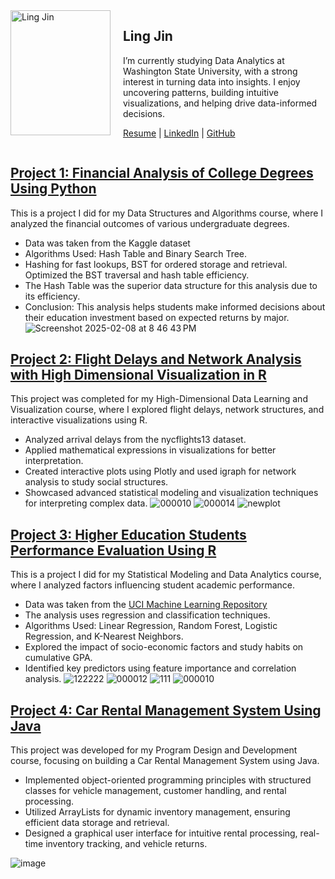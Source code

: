 <div style="display: flex; align-items: flex-start; gap: 20px;">
  <img src="IMG_2022.JPG" alt="Ling Jin" style="width: 160px; height: 200px; object-fit: cover; border: none;" />

  <div>
    <h2>Ling Jin</h2>
    <p>
      I’m currently studying Data Analytics at Washington State University, with a strong interest in turning data into insights.
      I enjoy uncovering patterns, building intuitive visualizations, and helping drive data-informed decisions.
    </p>
    <p style="margin-top: 10px;">
      <a href="Resume.pdf" target="_blank">Resume</a> |
      <a href="https://www.linkedin.com/in/lingjin0913/" target="_blank">LinkedIn</a> |
      <a href="https://github.com/lingjin0725" target="_blank">GitHub</a>
    </p>
  </div>
</div>








## [Project 1: Financial Analysis of College Degrees Using Python](https://github.com/lingjin0725/Python)

This is a project I did for my Data Structures and Algorithms course, where I analyzed the financial outcomes of various undergraduate degrees.  

- Data was taken from the Kaggle dataset 
- Algorithms Used: Hash Table and Binary Search Tree.
- Hashing for fast lookups, BST for ordered storage and retrieval. Optimized the BST traversal and hash table efficiency.
- The Hash Table was the superior data structure for this analysis due to its efficiency.
- Conclusion: This analysis helps students make informed decisions about their education investment based on expected returns by major.  
![Screenshot 2025-02-08 at 8 46 43 PM](https://github.com/user-attachments/assets/d4282b7b-a1ba-4112-8dbd-cd5d4015229f)

## [Project 2: Flight Delays and Network Analysis with High Dimensional Visualization in R](https://github.com/lingjin0725/nycflights13)

This project was completed for my High-Dimensional Data Learning and Visualization course, where I explored flight delays, network structures, and interactive visualizations using R. 
- Analyzed arrival delays from the nycflights13 dataset.
- Applied mathematical expressions in visualizations for better interpretation.
- Created interactive plots using Plotly and used igraph for network analysis to study social structures.
- Showcased advanced statistical modeling and visualization techniques for interpreting complex data.
![000010](https://github.com/user-attachments/assets/9c3bd060-5849-47d0-a316-01a423566341)
![000014](https://github.com/user-attachments/assets/bd5b29f7-a38b-452b-8ba9-a189877e183e)
![newplot](https://github.com/user-attachments/assets/f0b5d0ef-758f-4b94-a901-c66e6a8dd536)


## [Project 3: Higher Education Students Performance Evaluation Using R](https://github.com/lingjin0725/R)

This is a project I did for my Statistical Modeling and Data Analytics course, where I analyzed factors influencing student academic performance.  

- Data was taken from the [UCI Machine Learning Repository](https://archive.ics.uci.edu/dataset/856/higher+education+students+performance+evaluation)
- The analysis uses regression and classification techniques. 
- Algorithms Used: Linear Regression, Random Forest, Logistic Regression, and K-Nearest Neighbors.  
- Explored the impact of socio-economic factors and study habits on cumulative GPA.
- Identified key predictors using feature importance and correlation analysis.
![122222](https://github.com/user-attachments/assets/5a9c7d91-5b41-406e-a1f1-11961732b75f)
![000012](https://github.com/user-attachments/assets/abf7c6f3-1d8e-4fd0-bedf-fb4af7a9d071)
![111](https://github.com/user-attachments/assets/87f405a2-73d6-4e67-9679-cc1b84545c2e)
![000010](https://github.com/user-attachments/assets/cd9979e2-624d-432c-a26a-b057f53472db)


## [Project 4: Car Rental Management System Using Java](https://github.com/lingjin0725/Java)

This project was developed for my Program Design and Development course, focusing on building a Car Rental Management System using Java.  

- Implemented object-oriented programming principles with structured classes for vehicle management, customer handling, and rental processing.  
- Utilized ArrayLists for dynamic inventory management, ensuring efficient data storage and retrieval.  
- Designed a graphical user interface for intuitive rental processing, real-time inventory tracking, and vehicle returns.  







![image](https://github.com/user-attachments/assets/b8e0fe13-3707-4fd8-a486-f42f29caf16b)
